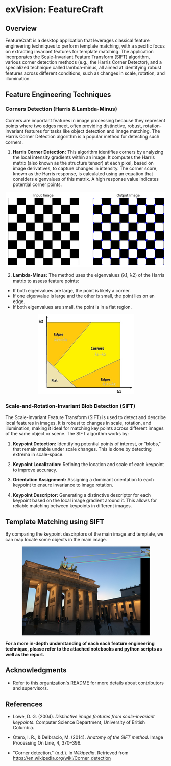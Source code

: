 # exVision: FeatureCraft

## Overview
FeatureCraft is a desktop application that leverages classical feature engineering techniques to perform template matching, with a specific focus on extracting invariant features for template matching. The application incorporates the Scale-Invariant Feature Transform (SIFT) algorithm, various corner detection methods (e.g., the Harris Corner Detector), and a specialized technique called lambda-minus, all aimed at identifying robust features across different conditions, such as changes in scale, rotation, and illumination.

## Feature Engineering Techniques

### Corners Detection (Harris & Lambda-Minus)
Corners are important features in image processing because they represent points where two edges meet, often providing distinctive, robust, rotation-invariant features for tasks like object detection and image matching. The Harris Corner Detection algorithm is a popular method for detecting such corners.
1. **Harris Corner Detection:** This algorithm identifies corners by analyzing the local intensity gradients within an image. It computes the Harris matrix (also known as the structure tensor) at each pixel, based on image derivatives, to capture changes in intensity. The corner score, known as the Harris response, is calculated using an equation that considers eigenvalues of this matrix. A high response value indicates potential corner points.
<p align="center">
  <img src="README-Assets\Harris_corners.png" alt="corner detection" width="500"/>
</p>

2. **Lambda-Minus:** The method uses the eigenvalues (λ1, λ2) of the Harris matrix to assess feature points:

- If both eigenvalues are large, the point is likely a corner.
- If one eigenvalue is large and the other is small, the point lies on an edge.
- If both eigenvalues are small, the point is in a flat region.

<p align="center">
  <img src="README-Assets\harris-demo.jpg" alt="lambda-minus" width="300"/>
</p>

### Scale-and-Rotation-Invariant Blob Detection (SIFT) 
The Scale-Invariant Feature Transform (SIFT) is used to detect and describe local features in images. It is robust to changes in scale, rotation, and illumination, making it ideal for matching key points across different images of the same object or scene. The SIFT algorithm works by:

1. **Keypoint Detection:** Identifying potential points of interest, or "blobs," that remain stable under scale changes. This is done by detecting extrema in scale-space.

2. **Keypoint Localization:** Refining the location and scale of each keypoint to improve accuracy.

3. **Orientation Assignment:** Assigning a dominant orientation to each keypoint to ensure invariance to image rotation.

4. **Keypoint Descriptor:** Generating a distinctive descriptor for each keypoint based on the local image gradient around it. This allows for reliable matching between keypoints in different images.

## Template Matching using SIFT 

By comparing the keypoint descirptors of the main image and template, we can map locate some objects in the main image. 



<p align="center">
  <img src="README-Assets\template_matching.png" alt="rotation invariance" width="400"/>
</p>

**For a more in-depth understanding of each each feature engineering technique, please refer to the attached notebooks and python scripts as well as the report.**


## Acknowledgments

- Refer to [this organization's README](https://github.com/Computer-Vision-Spring-2024#acknowledgements) for more details about contributors and supervisors. 

## References 

- Lowe, D. G. (2004). *Distinctive image features from scale-invariant keypoints*. Computer Science Department, University of British Columbia.

- Otero, I. R., & Delbracio, M. (2014). *Anatomy of the SIFT method*. Image Processing On Line, 4, 370–396. 

- "Corner detection." (n.d.). In *Wikipedia*. Retrieved from https://en.wikipedia.org/wiki/Corner_detection
